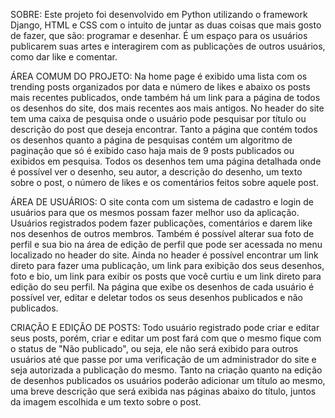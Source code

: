 SOBRE:
    Este projeto foi desenvolvido em Python utilizando o framework Django, HTML e CSS com o
intuito de juntar as duas coisas que mais gosto de fazer, que são: programar e desenhar. É um
espaço para os usuários publicarem suas artes e interagirem com as publicações de outros usuários,
como dar like e comentar.

ÁREA COMUM DO PROJETO:
    Na home page é exibido uma lista com os trending posts organizados por data e número de likes e
abaixo os posts mais recentes publicados, onde também há um link para a página de todos os desenhos do
site, dos mais recentes aos mais antigos.
    No header do site tem uma caixa de pesquisa onde o usuário pode pesquisar por título ou descrição do
post que deseja encontrar.
    Tanto a página que contém todos os desenhos quanto a página de pesquisas contém um algoritmo de paginação
que só é exibido caso haja mais de 9 posts publicados ou exibidos em pesquisa.
    Todos os desenhos tem uma página detalhada onde é possível ver o desenho, seu autor, a descrição do desenho,
um texto sobre o post, o número de likes e os comentários feitos sobre aquele post.

ÁREA DE USUÁRIOS:
    O site conta com um sistema de cadastro e login de usuários para que os mesmos possam fazer melhor uso da
aplicação. Usuários registrados podem fazer publicações, comentários e darem like nos desenhos de outros membros.
    Também é possível alterar sua foto de perfil e sua bio na área de edição de perfil que pode ser acessada no
menu localizado no header do site. Ainda no header é possível encontrar um link direto para fazer uma publicação,
um link para exibição dos seus desenhos, foto e bio, um link para exibir os posts que você curtiu e um link direto
para edição do seu perfil.
    Na página que exibe os desenhos de cada usuário é possível ver, editar e deletar todos os seus desenhos publicados
e não publicados.

CRIAÇÃO E EDIÇÃO DE POSTS:
    Todo usuário registrado pode criar e editar seus posts, porém, criar e editar um post fará com que o mesmo fique com
o status de "Não publicado", ou seja, ele não será exibido para outros usuários até que passe por uma verificação de um
administrador do site e seja autorizada a publicação do mesmo.
    Tanto na criação quanto na edição de desenhos publicados os usuários poderão adicionar um título ao mesmo, uma breve
descrição que será exibida nas páginas abaixo do título, juntos da imagem escolhida e um texto sobre o post.

